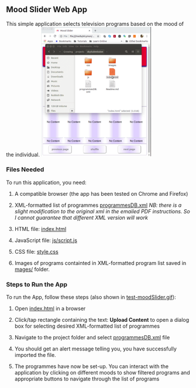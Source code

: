 ## Mood Slider Web App

This simple application selects television programs based on the mood of the individual.
<img src="https://github.com/sulerita/mood-slider/blob/master/test-moodSlider.gif" width="300">

### Files Needed
To run this application, you need:

1. A compatible browser (the app has been tested on Chrome and Firefox)

2. XML-formatted list of programmes [programmesDB.xml](https://github.com/sulerita/mood-slider/blob/master/programmesDB.xml) _NB: there is a slight modification to the original xml in the emailed PDF instructions. So I cannot guarantee that different XML version will work_

3. HTML file: [index.html](https://github.com/sulerita/mood-slider/blob/master/index.html)

4. JavaScript file: [js/script.js](https://github.com/sulerita/mood-slider/blob/master/js/script.js)

5. CSS file: [style.css](https://github.com/sulerita/mood-slider/blob/master/css/style.css)

6. Images of programs containted in XML-formatted program list saved in [mages/](https://github.com/sulerita/mood-slider/tree/master/images) folder.

### Steps to Run the App
To run the App, follow these steps (also shown in [test-moodSlider.gif](https://github.com/sulerita/mood-slider/blob/master/test-moodSlider.gif)):

1. Open [index.html](https://github.com/sulerita/mood-slider/blob/master/index.html) in a browser

2. Click/tap rectangle containing the text: **Upload Content** to open a dialog box for selecting desired  XML-formatted list of programmes

3. Navigate to the project folder and select [programmesDB.xml](https://github.com/sulerita/mood-slider/blob/master/programmesDB.xml) file

4. You should get an alert message telling you, you have successfully imported the file.

5. The programmes have now be set-up. You can interact with the application by clicking on different moods to show filtered programs and appropriate buttons to navigate through the list of programs
